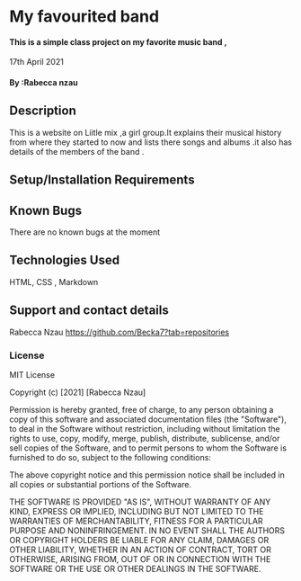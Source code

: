  # My favourited band
#### This is a simple class project on my favorite music band ,
  17th April 2021
#### By :Rabecca nzau 
## Description
This is a website on Liitle mix ,a girl group.It explains their musical history from where they started to now and lists there songs and albums .it also has details of the members of the band .
## Setup/Installation Requirements


## Known Bugs
There are no known bugs at the moment
## Technologies Used
HTML,
CSS ,
Markdown
## Support and contact details
Rabecca Nzau
https://github.com/Becka7?tab=repositories
### License
MIT License

Copyright (c) [2021] [Rabecca Nzau]

Permission is hereby granted, free of charge, to any person obtaining a copy
of this software and associated documentation files (the "Software"), to deal
in the Software without restriction, including without limitation the rights
to use, copy, modify, merge, publish, distribute, sublicense, and/or sell
copies of the Software, and to permit persons to whom the Software is
furnished to do so, subject to the following conditions:

The above copyright notice and this permission notice shall be included in all
copies or substantial portions of the Software.

THE SOFTWARE IS PROVIDED "AS IS", WITHOUT WARRANTY OF ANY KIND, EXPRESS OR
IMPLIED, INCLUDING BUT NOT LIMITED TO THE WARRANTIES OF MERCHANTABILITY,
FITNESS FOR A PARTICULAR PURPOSE AND NONINFRINGEMENT. IN NO EVENT SHALL THE
AUTHORS OR COPYRIGHT HOLDERS BE LIABLE FOR ANY CLAIM, DAMAGES OR OTHER
LIABILITY, WHETHER IN AN ACTION OF CONTRACT, TORT OR OTHERWISE, ARISING FROM,
OUT OF OR IN CONNECTION WITH THE SOFTWARE OR THE USE OR OTHER DEALINGS IN THE
SOFTWARE.
  